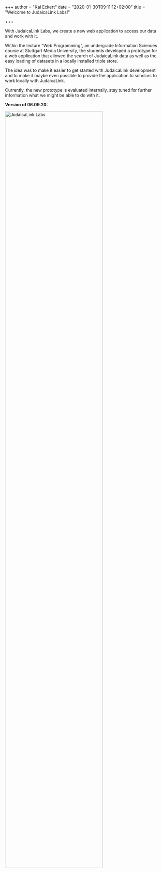 +++
author = "Kai Eckert"
date = "2020-01-30T09:11:12+02:00"
title = "Welcome to JudaicaLink Labs!"

+++

With JudaicaLink Labs, we create a new web application to access our data and work with it.
<!--more-->

Within the lecture "Web Programming", an undergrade Information Sciences course at Stuttgart Media University, the students developed a prototype for a web application that allowed the search of JudaicaLink data as well as the easy loading of datasets in a locally installed triple store.

The idea was to make it easier to get started with JudaicaLink development and to make it maybe even possible to provide the application to scholars to work locally with JudaicaLink.

Currently, the new prototype is evaluated internally, stay tuned for further information what we might be able to do with it.

<b>Version of 06.09.20:</b>

<div class="d-flex justify-content-center">
<img class="picture_effect_news" src="/img/Labs.png" height="auto" width="80%" alt="JudaicaLink Labs"/>
</div>

